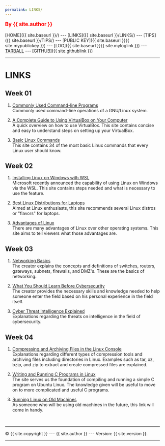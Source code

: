 ```yaml
---
permalink: LINKS/
---
```

<span style="color:red; font-weight:bold; font-size:larger;">By {{ site.author }}</span>
<br><br>
[HOME]({{ site.baseurl }}/) ---
[LINKS]({{ site.baseurl }}/LINKS/) ---
[TIPS]({{ site.baseurl }}/TIPS/) ---
[PUBLIC KEY]({{ site.baseurl }}{{ site.mypublickey }}) ---
[LOG]({{ site.baseurl }}{{ site.myloglink }}) ---
[TARBALL](SandBox/daffafaizan.tar.xz) ---
[GITHUB]({{ site.githublink }})
<br>
<hr>

# LINKS

## Week 01
1. [Commonly Used Command-line Programs](https://wiki.debian.org/ShellCommands)<br>
Commonly used command-line operations of a GNU/Linux system. 

2. [A Complete Guide to Using VirtualBox on Your Computer](https://www.nakivo.com/blog/use-virtualbox-quick-overview/)<br>
A quick overview on how to use VirtualBox. This site contains concise and easy to understand steps on setting up your VirtualBox.

3. [Basic Linux Commands](https://www.hostinger.com/tutorials/linux-commands)<br>
This site contains 34 of the most basic Linux commands that every Linux user should know.

## Week 02
1. [Installing Linux on Windows with WSL](https://learn.microsoft.com/en-us/windows/wsl/install)<br>
Microsoft recently announced the capability of using Linux on Windows via the WSL. This site contains steps needed and what is necessary to use the feature.

2. [Best Linux Distributions for Laptops](https://www.digitalocean.com/community/tutorials/top-best-linux-distros-for-laptops)<br>
Aimed at Linux enthusiasts, this site recommends several Linux distros or "flavors" for laptops.

3. [Advantages of Linux](https://www.javatpoint.com/advantages-of-linux)<br>
There are many advantages of Linux over other operating systems. This site aims to tell viewers what those advantages are.

## Week 03
1. [Networking Basics](https://www.youtube.com/watch?v=_IOZ8_cPgu8)<br>
The creator explains the concepts and definitions of switches, routers, gateways, subnets, firewalls, and DMZ's. These are the basics of networking.

2. [What You Should Learn Before Cybersecurity](https://www.youtube.com/watch?v=laUzmUkuSyw)<br>
The creator provides the necessary skills and knowledge needed to help someone enter the field based on his personal experience in the field itself.

3. [Cyber Threat Intelligence Explained](https://www.youtube.com/watch?v=qp8ZEyUURiw)<br>
Explanations regarding the threats on intelligence in the field of cybersecurity.

## Week 04
1. [Compressing and Archiving Files in the Linux Console](https://www.youtube.com/watch?v=d4PAEbHcLVg)<br>
Explanations regarding different types of compression tools and archiving files including directories in Linux. Examples such as tar, xz, bzip, and zip to extract and create compressed files are explained.

2. [Writing and Running C Programs in Linux](https://vitux.com/how-to-write-and-run-a-c-program-in-linux/)<br>
The site serves us the foundation of compiling and running a simple C program on Ubuntu Linux. The knowledge given will be useful to move on to more complicated and useful C programs.

3. [Running Linux on Old Machines](https://www.makeuseof.com/why-install-linux-old-computer/)<br>
As someone who will be using old machines in the future, this link will come in handy.
<br>
<hr>
&copy; {{ site.copyright }} --- {{ site.author }} --- Version: {{ site.version }}.
<hr>
<br>

